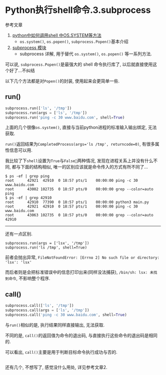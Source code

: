 # Python执行shell命令.3.subprocess

参考文章

1. [python中如何调用shell 中OS.SYSTEM等方法](http://blog.csdn.net/gray13/article/details/7044453)
    - `os.system()`, `os.popen()`, `subprocess.Popen()`基本介绍
2. [subprocess 模块](https://www.cnblogs.com/bigberg/p/7136952.html)
    - subprocess 详解, 用于替代 `os.system()`, `os.popen()` 等一系列方法.

可以说, `subprocess.Popen()`是最强大的 shell 命令执行库了, 以后就直接使用这个好了...不纠结

以下几个方法都是对`Popen()`的封装, 使用起来会更简单一些.

## run()

```py
subprocess.run(['ls', '/tmp'])
subprocess.run(args = ['ls', '/tmp'])
subprocess.run('ping -c 30 www.baidu.com', shell=True)
```

上面的几个很像`os.system()`, 直接与当前python进程的标准输入输出绑定, 无法获取.

`run()`返回结果为`CompletedProcess(args='ls /tmp', returncode=0)`, 有很多属性信息可以用.

我比较了下`shell`设置为`True`与`False`两种情况, 发现在进程关系上并没有什么不同, 都与下面的结构相似, 唯一的区别应该就是命令传入的方式有所不同了...

```console
$ ps -ef | grep ping
root      42921  42910  0 18:57 pts/1    00:00:00 ping -c 30 www.baidu.com
root      43002 102735  0 18:57 pts/0    00:00:00 grep --color=auto ping
$ ps -ef | grep 42910
root      42910  77390  0 18:57 pts/1    00:00:00 python3 main.py
root      42921  42910  0 18:57 pts/1    00:00:00 ping -c 30 www.baidu.com
root      43063 102735  0 18:57 pts/0    00:00:00 grep --color=auto 42910
```

------

还有一点区别.

```
subprocess.run(args = ['lsx', '/tmp'])
subprocess.run('ls /tmp', shell=True)
```

前者会抛出异常, `FileNotFoundError: [Errno 2] No such file or directory: 'lsx': 'lsx'`

而后者则是会把标准错误中的信息打印出来(同样没法捕获), `/bin/sh: lsx: 未找到命令`, 不影响整个程序.

## call()

```py
subprocess.call(['ls', '/tmp'])
subprocess.call(args = ['ls', '/tmp'])
subprocess.call('ping -c 30 www.baidu.com', shell=True)
```

与`run()`相似的是, 执行结果同样直接输出, 无法获取.

不同的是, `call()`的返回值为命令的退出码, 与直接执行这些命令的退出码是相同的.

可以看出, `call()`主要是用于判断目标命令执行成功与否的.

## 

还有几个, 不想写了, 感觉没什么用处, 详见参考文章2.
